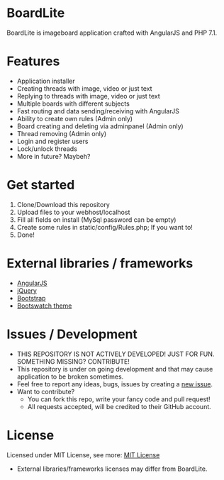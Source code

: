 # BoardLite
BoardLite is imageboard application crafted with AngularJS and PHP 7.1.

# Features
* Application installer
* Creating threads with image, video or just text
* Replying to threads with image, video or just text
* Multiple boards with different subjects
* Fast routing and data sending/receiving with AngularJS
* Ability to create own rules (Admin only)
* Board creating and deleting via adminpanel (Admin only)
* Thread removing (Admin only)
* Login and register users
* Lock/unlock threads
* More in future? Maybeh?

# Get started
1. Clone/Download this repository
2. Upload files to your webhost/localhost
3. Fill all fields on install (MySql password can be empty)
4. Create some rules in static/config/Rules.php; If you want to!
5. Done!

# External libraries / frameworks
* [AngularJS](https://angularjs.org/)
* [jQuery](https://jquery.com/)
* [Bootstrap](https://getbootstrap.com/docs/3.3/)
* [Bootswatch theme](https://bootswatch.com/3/yeti/)

# Issues / Development
* THIS REPOSITORY IS NOT ACTIVELY DEVELOPED! JUST FOR FUN. SOMETHING MISSING? CONTRIBUTE!
* This repository is under on going development and that may cause application to be broken sometimes.
* Feel free to report any ideas, bugs, issues by creating a [new issue](https://github.com/JokkeeZ/BoardLite/issues/new).
* Want to contribute?
  * You can fork this repo, write your fancy code and pull request!
  * All requests accepted, will be credited to their GitHub account.

# License
Licensed under MIT License, see more: [MIT License](https://github.com/JokkeeZ/BoardLite/blob/master/LICENSE)
* External libraries/frameworks licenses may differ from BoardLite.
